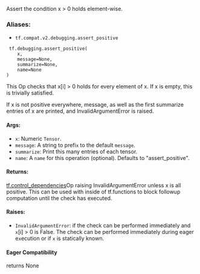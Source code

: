 
Assert the condition x > 0 holds element-wise.
### Aliases:
- `tf.compat.v2.debugging.assert_positive`

```
 tf.debugging.assert_positive(
    x,
    message=None,
    summarize=None,
    name=None
)
```

This Op checks that x[i] > 0 holds for every element of x. If x is empty, this is trivially satisfied.

If x is not positive everywhere, message, as well as the first summarize entries of x are printed, and InvalidArgumentError is raised.
#### Args:
- `x`: Numeric `Tensor`.
- `message`: A string to prefi`x` to the default `message`.
- `summarize`: Print this many entries of each tensor.
- `name`: A `name` for this operation (optional). Defaults to "assert_positive".
#### Returns:
[tf.control_dependencies](https://www.tensorflow.org/api_docs/python/tf/control_dependencies)Op raising InvalidArgumentError unless x is all positive. This can be used with  inside of tf.functions to block followup computation until the check has executed.

#### Raises:
- `InvalidArgumentError`: if the check can be performed immediately and `x`[i] > 0 is False. The check can be performed immediately during eager e`x`ecution or if `x` is statically known.
#### Eager Compatibility

returns None
